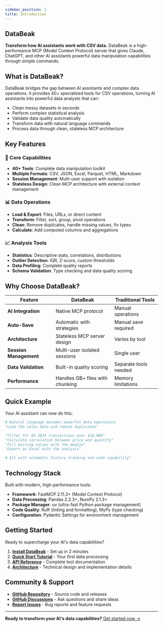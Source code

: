 ```yaml
---
sidebar_position: 1
title: Introduction
---
```


## DataBeak

**Transform how AI assistants work with CSV data.** DataBeak is a
high-performance MCP (Model Context Protocol) server that gives Claude, ChatGPT,
and other AI assistants powerful data manipulation capabilities through simple
commands.

## What is DataBeak?

DataBeak bridges the gap between AI assistants and complex data operations. It
provides 40+ specialized tools for CSV operations, turning AI assistants into
powerful data analysts that can:

- Clean messy datasets in seconds
- Perform complex statistical analysis
- Validate data quality automatically
- Transform data with natural language commands
- Process data through clean, stateless MCP architecture

## Key Features

### 🎯 Core Capabilities

- **40+ Tools**: Complete data manipulation toolkit
- **Multiple Formats**: CSV, JSON, Excel, Parquet, HTML, Markdown
- **Session Management**: Multi-user support with isolation
- **Stateless Design**: Clean MCP architecture with external context management

### 📊 Data Operations

- **Load & Export**: Files, URLs, or direct content
- **Transform**: Filter, sort, group, pivot operations
- **Clean**: Remove duplicates, handle missing values, fix types
- **Calculate**: Add computed columns and aggregations

### 📈 Analysis Tools

- **Statistics**: Descriptive stats, correlations, distributions
- **Outlier Detection**: IQR, Z-score, custom thresholds
- **Data Profiling**: Complete quality reports
- **Schema Validation**: Type checking and data quality scoring

## Why Choose DataBeak?

| Feature                | DataBeak                        | Traditional Tools     |
| ---------------------- | ------------------------------- | --------------------- |
| **AI Integration**     | Native MCP protocol             | Manual operations     |
| **Auto-Save**          | Automatic with strategies       | Manual save required  |
| **Architecture**       | Stateless MCP server design     | Varies by tool        |
| **Session Management** | Multi-user isolated sessions    | Single user           |
| **Data Validation**    | Built-in quality scoring        | Separate tools needed |
| **Performance**        | Handles GB+ files with chunking | Memory limitations    |

## Quick Example

Your AI assistant can now do this:

```python
# Natural language becomes powerful data operations
"Load the sales data and remove duplicates"

"Filter for Q4 2024 transactions over $10,000"
"Calculate correlation between price and quantity"
"Fill missing values with the median"
"Export as Excel with the analysis"

# All with automatic history tracking and undo capability!
```

## Technology Stack

Built with modern, high-performance tools:

- **Framework**: FastMCP 2.11.3+ (Model Context Protocol)
- **Data Processing**: Pandas 2.2.3+, NumPy 2.1.3+
- **Package Manager**: uv (ultra-fast Python package management)
- **Code Quality**: Ruff (linting and formatting), MyPy (type checking)
- **Configuration**: Pydantic Settings for environment management

## Getting Started

Ready to supercharge your AI's data capabilities?

1. **[Install DataBeak](installation.md)** - Set up in 2 minutes
1. **[Quick Start Tutorial](tutorials/quickstart.md)** - Your first data
   processing
1. **[API Reference](api/index.md)** - Complete tool documentation
1. **[Architecture](architecture.md)** - Technical design and implementation
   details

## Community & Support

- **[GitHub Repository](https://github.com/jonpspri/databeak)** - Source code
  and releases
- **[GitHub Discussions](https://github.com/jonpspri/databeak/discussions)** -
  Ask questions and share ideas
- **[Report Issues](https://github.com/jonpspri/databeak/issues)** - Bug reports
  and feature requests

______________________________________________________________________

**Ready to transform your AI's data capabilities?**
[Get started now →](installation.md)
